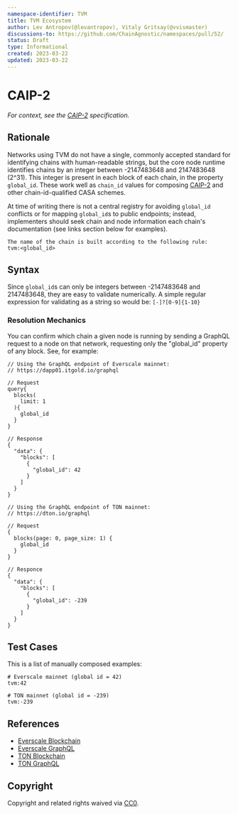 ```yaml
---
namespace-identifier: TVM
title: TVM Ecosystem
author: Lev Antropov(@levantropov), Vitaly Gritsay(@vvismaster)
discussions-to: https://github.com/ChainAgnostic/namespaces/pull/52/
status: Draft
type: Informational
created: 2023-03-22
updated: 2023-03-22
---
```


# CAIP-2

*For context, see the [CAIP-2][] specification.*

## Rationale

Networks using TVM do not have a single, commonly accepted standard for
identifying chains with human-readable strings, but the core node runtime
identifies chains by an integer between -2147483648 and 2147483648 (2^31). This
integer is present in each block of each chain, in the property `global_id`.
These work well as `chain_id` values for composing [CAIP-2][] and other
chain-id-qualified CASA schemes.

At time of writing there is not a central registry for avoiding `global_id`
conflicts or for mapping `global_id`s to public endpoints; instead, implementers
should seek chain and node information each chain's documentation (see links
section below for examples). 

```
The name of the chain is built according to the following rule:
tvm:<global_id>
```

## Syntax

Since `global_id`s can only be integers between -2147483648 and 2147483648, they
are easy to validate numerically. A simple regular expression for validating as
a string so would be:
`[-]?[0-9]{1-10}`

### Resolution Mechanics

You can confirm which chain a given node is running by sending a GraphQL request
to a node on that network, requesting only the "global_id" property of any
block.  See, for example:

```
// Using the GraphQL endpoint of Everscale mainnet:
// https://dapp01.itgold.io/graphql 

// Request
query{
  blocks(
    limit: 1
  ){
    global_id
  }
}

// Response
{
  "data": {
    "blocks": [
      {
        "global_id": 42
      }
    ]
  }
}

// Using the GraphQL endpoint of TON mainnet:
// https://dton.io/graphql

// Request
{
  blocks(page: 0, page_size: 1) {
    global_id
  }
}

// Responce
{
  "data": {
    "blocks": [
      {
        "global_id": -239
      }
    ]
  }
}
```

## Test Cases

This is a list of manually composed examples:

```
# Everscale mainnet (global id = 42)
tvm:42

# TON mainnet (global id = -239)
tvm:-239
```

## References
* [Everscale Blockchain](https://docs.everscale.network)
* [Everscale GraphQL](https://dapp01.itgold.io/graphql)
* [TON Blockchain](https://ton.org)
* [TON GraphQL](https://dton.io/graphql)

[CAIP-2]: https://github.com/ChainAgnostic/CAIPs/blob/master/CAIPs/caip-2.md

## Copyright
Copyright and related rights waived via [CC0](https://creativecommons.org/publicdomain/zero/1.0/).
